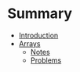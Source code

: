 # Summary

- [Introduction](./introduction.md)
- [Arrays](Arrays/README.md)
  - [Notes](Arrays/notes.md)
  - [Problems](Arrays/problems.md)
  